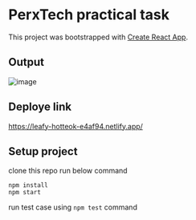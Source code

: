 # PerxTech practical task

This project was bootstrapped with [Create React App](https://github.com/facebook/create-react-app).

## Output

![image](https://user-images.githubusercontent.com/35954780/161068029-f23075ef-c98b-43ca-a9a6-a185a42b008c.png)

## Deploye link
https://leafy-hotteok-e4af94.netlify.app/

## Setup project 
clone this repo run below command 

 `npm install`  
 `npm start`
 
run test case using `npm test` command
